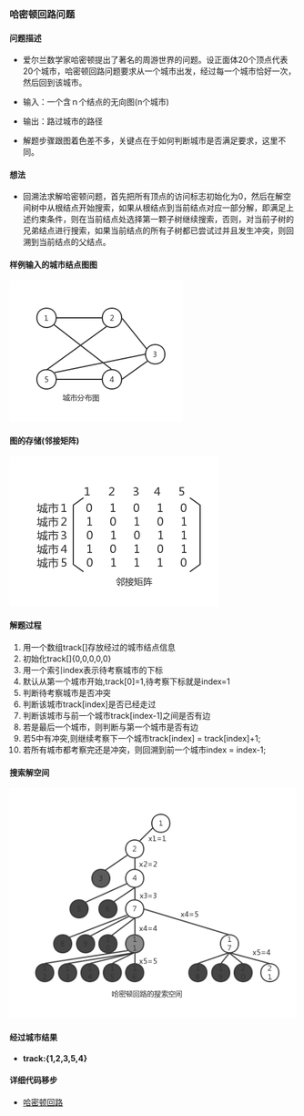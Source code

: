 ### 哈密顿回路问题
#### 问题描述

- 爱尔兰数学家哈密顿提出了著名的周游世界的问题。设正面体20个顶点代表20个城市，哈密顿回路问题要求从一个城市出发，经过每一个城市恰好一次，然后回到该城市。

- 输入：一个含ｎ个结点的无向图(n个城市)
- 输出：路过城市的路径

- 解题步骤跟图着色差不多，关键点在于如何判断城市是否满足要求，这里不同。

#### 想法

- 回溯法求解哈密顿问题，首先把所有顶点的访问标志初始化为0，然后在解空间树中从根结点开始搜索，如果从根结点到当前结点对应一部分解，即满足上述约束条件，则在当前结点处选择第一颗子树继续搜索，否则，对当前子树的兄弟结点进行搜索，如果当前结点的所有子树都已尝试过并且发生冲突，则回溯到当前结点的父结点。

#### 样例输入的城市结点图图

![城市分布图](../../images/hamilton.png)

#### 图的存储(邻接矩阵)

![邻接矩阵](../../images/hamilton_city.png)

#### 解题过程

1. 用一个数组track[]存放经过的城市结点信息
2. 初始化track[]{0,0,0,0,0}
3. 用一个索引index表示待考察城市的下标
4. 默认从第一个城市开始,track[0]=1,待考察下标就是index=1
5. 判断待考察城市是否冲突
  1. 判断该城市track[index]是否已经走过
  2. 判断该城市与前一个城市track[index-1]之间是否有边
  3. 若是最后一个城市，则判断与第一个城市是否有边
6. 若5中有冲突,则继续考察下一个城市track[index] = track[index]+1;
7. 若所有城市都考察完还是冲突，则回溯到前一个城市index = index-1;

#### 搜索解空间

![哈密顿回路搜索空间](../../images/HSP_tree.png)

#### 经过城市结果

- **track:{1,2,3,5,4}**

#### 详细代码移步

- [哈密顿回路](https://github.com/Mr-Joke/Algorithm/blob/master/BackTrack/src/Hamilton.java)
